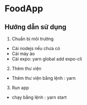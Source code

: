 # FoodApp

## Hướng dẫn sử dụng

1. Chuẩn bị môi trường

- Cài nodejs nếu chưa có
- Cài máy ảo
- Cài expo: yarn global add expo-cli

2. Thêm thư viện

- Thêm thư viện bằng lệnh : yarn

3. Run app

- chạy bằng lệnh : yarn start
